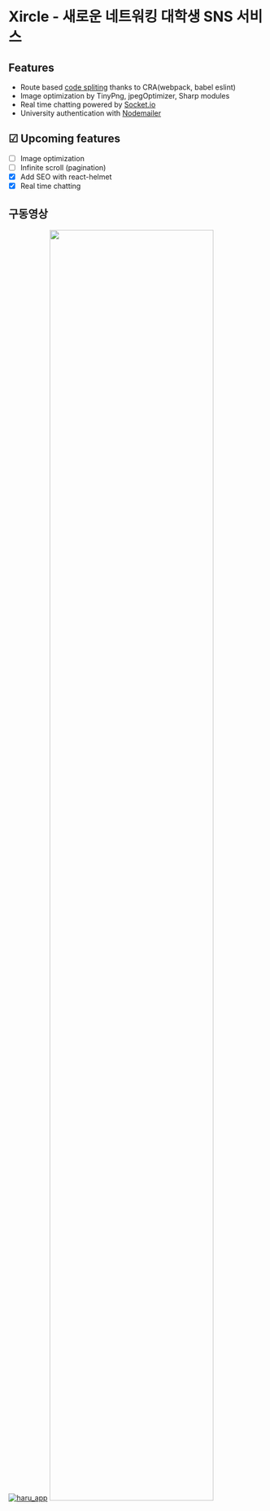 # Xircle - 새로운 네트워킹 대학생 SNS 서비스

## 

## Features
- Route based [code spliting](https://ko.reactjs.org/docs/code-splitting.html#route-based-code-splitting) thanks to CRA(webpack, babel eslint)
- Image optimization by TinyPng, jpegOptimizer, Sharp modules
- Real time chatting powered by [Socket.io](https://socket.io/)
- University authentication with [Nodemailer](https://nodemailer.com/about/)

## ☑ Upcoming features

- [ ] Image optimization
- [ ] Infinite scroll (pagination)
- [x] Add SEO with react-helmet
- [x] Real time chatting

## 구동영상

[![haru_app](https://img.youtube.com/vi/GY6mwkAIv84/0.jpg)](https://www.youtube.com/watch?v=GY6mwkAIv84&t=1s)
<img width="80%" src=""/>


